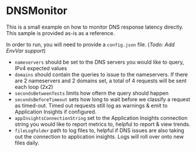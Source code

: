 # DNSMonitor

This is a small example on how to monitor DNS response latency directly. This sample is provided as-is as a reference.

In order to run, you will need to provide a `config.json` file. (_Todo: Add EnvVar support_)
 - `nameservers` should be set to the DNS servers you would like to query, IPv4 expected values
 - `domains` should contain the queries to issue to the nameservers. If there are 2 nameservers and 2 domains set, a total of 4 requests will be sent each loop (2x2)
 - `secondsBetweenTests` limits how oftern the query should happen
 - `secondsBeforeTimeout` sets how long to wait before we classify a request as timed-out. Timed out requests still log as warnings & emit to Application Insights if configured.
 - `appInsightsConnectionString` set to the Application Insights connection string you would like to report metrics to, helpful to report & view trends.
 - `fileLogFolder` path to log files to, helpful if DNS issues are also taking out the connection to application insights. Logs will roll over onto new files daily.